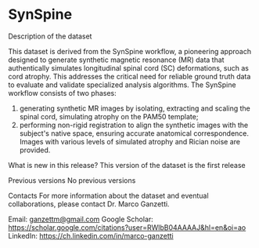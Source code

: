 # SynSpine

Description of the dataset

This dataset is derived from the SynSpine workflow, a pioneering approach designed to generate synthetic magnetic resonance (MR) data that authentically simulates longitudinal spinal cord (SC) deformations, such as cord atrophy. This addresses the critical need for reliable ground truth data to evaluate and validate specialized analysis algorithms.
The SynSpine workflow consists of two phases: 
1) generating synthetic MR images by isolating, extracting and scaling the spinal cord, simulating atrophy on the PAM50 template; 
2) performing non-rigid registration to align the synthetic images with the subject's native space, ensuring accurate anatomical correspondence. Images with various levels of simulated atrophy and Rician noise are provided.

What is new in this release?
This version of the dataset is the first release

Previous versions
No previous versions

Contacts
For more information about the dataset and eventual collaborations, please contact Dr. Marco Ganzetti.

Email: ganzettm@gmail.com
Google Scholar: https://scholar.google.com/citations?user=RWlbB04AAAAJ&hl=en&oi=ao
LinkedIn: https://ch.linkedin.com/in/marco-ganzetti